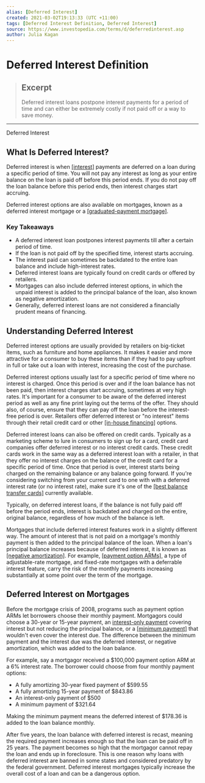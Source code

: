 ```yaml
---
alias: [Deferred Interest]
created: 2021-03-02T19:13:33 (UTC +11:00)
tags: [Deferred Interest Definition, Deferred Interest]
source: https://www.investopedia.com/terms/d/deferredinterest.asp
author: Julia Kagan
---
```


# Deferred Interest Definition

> ## Excerpt
> Deferred interest loans postpone interest payments for a period of time and can either be extremely costly if not paid off or a way to save money.

---

Deferred Interest
## What Is Deferred Interest?

Deferred interest is when [[interest]](https://www.investopedia.com/terms/i/interest.asp) payments are deferred on a loan during a specific period of time. You will not pay any interest as long as your entire balance on the loan is paid off before this period ends. If you do not pay off the loan balance before this period ends, then interest charges start accruing.

Deferred interest options are also available on mortgages, known as a deferred interest mortgage or a [[graduated-payment mortgage]](https://www.investopedia.com/terms/g/graduatedpaymentmortgage.asp).

### Key Takeaways

-   A deferred interest loan postpones interest payments till after a certain period of time.
-   If the loan is not paid off by the specified time, interest starts accruing.
-   The interest paid can sometimes be backdated to the entire loan balance and include high-interest rates.
-   Deferred interest loans are typically found on credit cards or offered by retailers.
-   Mortgages can also include deferred interest options, in which the unpaid interest is added to the principal balance of the loan, also known as negative amortization.
-   Generally, deferred interest loans are not considered a financially prudent means of financing.

## Understanding Deferred Interest

Deferred interest options are usually provided by retailers on big-ticket items, such as furniture and home appliances. It makes it easier and more attractive for a consumer to buy these items than if they had to pay upfront in full or take out a loan with interest, increasing the cost of the purchase.

Deferred interest options usually last for a specific period of time where no interest is charged. Once this period is over and if the loan balance has not been paid, then interest charges start accruing, sometimes at very high rates. It's important for a consumer to be aware of the deferred interest period as well as any fine print laying out the terms of the offer. They should also, of course, ensure that they can pay off the loan before the interest-free period is over. Retailers offer deferred interest or "no interest" items through their retail credit card or other [[in-house financing]](https://www.investopedia.com/terms/i/inhousefinancing.asp) options.

Deferred interest loans can also be offered on credit cards. Typically as a marketing scheme to lure in consumers to sign up for a card, credit card companies offer deferred interest or no interest credit cards. These credit cards work in the same way as a deferred interest loan with a retailer, in that they offer no interest charges on the balance of the credit card for a specific period of time. Once that period is over, interest starts being charged on the remaining balance or any balance going forward. If you're considering switching from your current card to one with with a deferred interest rate (or no interest rate), make sure it's one of the [[best balance transfer cards]](https://www.investopedia.com/best-balance-transfer-credit-cards-4801444) currently available.

Typically, on deferred interest loans, if the balance is not fully paid off before the period ends, interest is backdated and charged on the entire, original balance, regardless of how much of the balance is left.

Mortgages that include deferred interest features work in a slightly different way. The amount of interest that is not paid on a mortgage's monthly payment is then added to the principal balance of the loan. When a loan's principal balance increases because of deferred interest, it is known as [[negative amortization]](https://www.investopedia.com/terms/n/negativeamortization.asp). For example, [[payment option ARMs]](https://www.investopedia.com/terms/p/paymentoptionarm.asp), a type of adjustable-rate mortgage, and fixed-rate mortgages with a deferrable interest feature, carry the risk of the monthly payments increasing substantially at some point over the term of the mortgage.

## Deferred Interest on Mortgages

Before the mortgage crisis of 2008, programs such as payment option ARMs let borrowers choose their monthly payment. Mortgagors could choose a 30-year or 15-year payment, an [interest-only payment](https://www.investopedia.com/terms/i/interestonlymortgage.asp) covering interest but not reducing the principal balance, or a [[minimum payment]](https://www.investopedia.com/terms/m/minimum-monthly-payment.asp) that wouldn't even cover the interest due. The difference between the minimum payment and the interest due was the deferred interest, or negative amortization, which was added to the loan balance.

For example, say a mortgagor received a $100,000 payment option ARM at a 6% interest rate. The borrower could choose from four monthly payment options:

-   A fully amortizing 30-year fixed payment of $599.55
-   A fully amortizing 15-year payment of $843.86
-   An interest-only payment of $500
-   A minimum payment of $321.64

Making the minimum payment means the deferred interest of $178.36 is added to the loan balance monthly.

After five years, the loan balance with deferred interest is recast, meaning the required payment increases enough so that the loan can be paid off in 25 years. The payment becomes so high that the mortgagor cannot repay the loan and ends up in foreclosure. This is one reason why loans with deferred interest are banned in some states and considered predatory by the federal government. Deferred interest mortgages typically increase the overall cost of a loan and can be a dangerous option.

